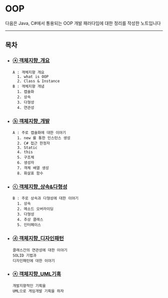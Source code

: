 # OOP
다음은 Java, C#에서 통용되는 OOP 개발 패러다임에 대한 정리를 작성한 노트입니다

---

## 목차

* ### [ⓐ 객체지향_개요](./1_객체지향_개요.md)
    ```text
    A : 객체지향 개요
      1. what is OOP
      2. Class & Instance
    B : 객체지향 개념
      1. 캡슐화
      2. 상속
      3. 다형성
      4. 연관성
    ```

* ### [ⓑ 객체지향_개발](./2_객체지향_개발.md)
    ```text
    A : 주로 캡슐화에 대한 이야기
      1. new 를 통한 인스턴스 생성
      2. C# 접근 한정자
      3. Static
      4. this
      5. 구조체
      6. 생성자
      7. 객체 배열 생성
      8. 화살표 함수
    ```
* ### [ⓒ 객체지향_상속&다형성](./3_객체지향_상속.md)
    ```text
    B : 주로 상속과 다형성에 대한 이야기
      1. 상속
      2. 메소드 오버라이딩
      3. 다형성
      4. 추상 클래스
      5. 인터페이스
    ```

* ### [ⓓ 객체지향_디자인패턴](./4_객체지향_디자인패턴.md)
    ```text
    클래스간의 연관성에 대한 이야기
    SOLID 기법과 
    디자인패턴에 대한 이야기
    ```
* ### [ⓔ 객체지향_UML기혹](./5_객체지향_UML기획.md)
    ```text
    개발지향적인 기획을 
    UML으로 게임개발 기획을 하자 
    ```